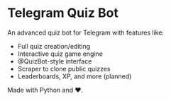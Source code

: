 # Telegram Quiz Bot

An advanced quiz bot for Telegram with features like:
- Full quiz creation/editing
- Interactive quiz game engine
- @QuizBot-style interface
- Scraper to clone public quizzes
- Leaderboards, XP, and more (planned)

Made with Python and ❤️.
